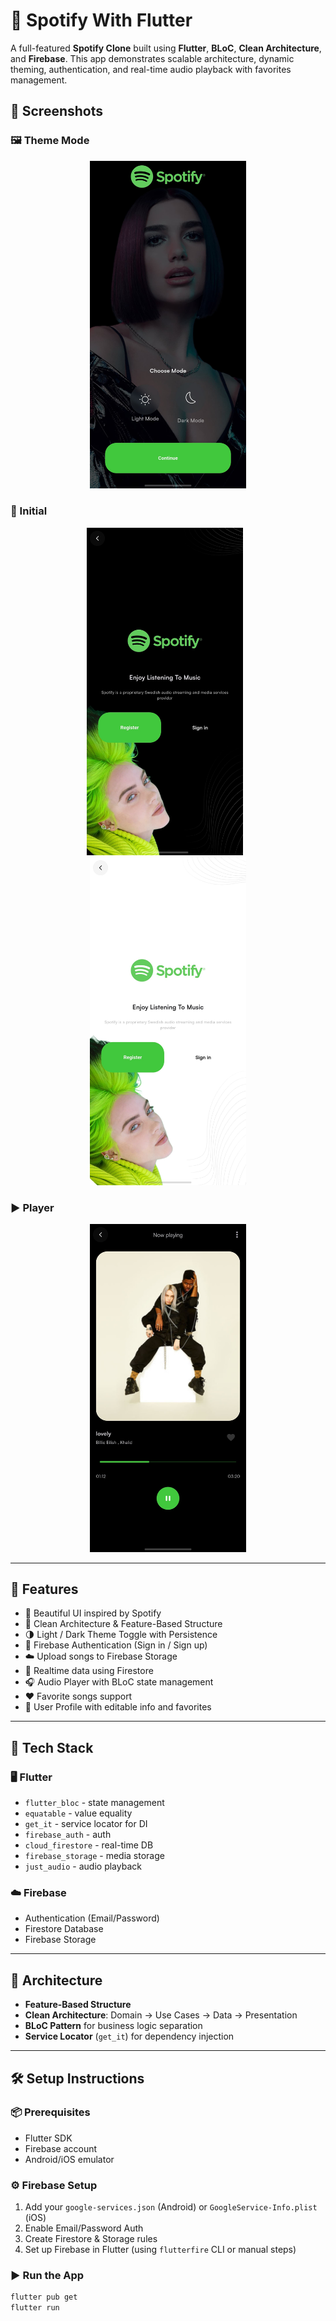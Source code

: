# 🎵 Spotify With Flutter

A full-featured **Spotify Clone** built using **Flutter**, **BLoC**, **Clean Architecture**, and **Firebase**. This app demonstrates scalable architecture, dynamic theming, authentication, and real-time audio playback with favorites management.

## 📸 Screenshots

### 🖼️ Theme Mode
<div align="center">
  <img src="assets/images/choose_mode.jpg" alt="Theme Mode" width="250"/>
</div>

### 🔐 Initial
<div align="center">
  <img src="assets/images/initial_dark.jpg" alt="Initial Dark" width="250" style="margin-right: 10px;"/>
  <img src="assets/images/initial_light.jpg" alt="Initial Light" width="250"/>
</div>

### ▶️ Player
<div align="center">
  <img src="assets/images/player.jpg" alt="Player" width="250"/>
</div>

---

## 🚀 Features

- 🎨 Beautiful UI inspired by Spotify
- 🧱 Clean Architecture & Feature-Based Structure
- 🌗 Light / Dark Theme Toggle with Persistence
- 🔐 Firebase Authentication (Sign in / Sign up)
- ☁️ Upload songs to Firebase Storage
- 🔄 Realtime data using Firestore
- 🎧 Audio Player with BLoC state management
- ❤️ Favorite songs support
- 👤 User Profile with editable info and favorites

---

## 🧱 Tech Stack

### 🖥️ Flutter
- `flutter_bloc` - state management
- `equatable` - value equality
- `get_it` - service locator for DI
- `firebase_auth` - auth
- `cloud_firestore` - real-time DB
- `firebase_storage` - media storage
- `just_audio` - audio playback

### ☁️ Firebase
- Authentication (Email/Password)
- Firestore Database
- Firebase Storage

---

## 🧠 Architecture

- **Feature-Based Structure**
- **Clean Architecture**: Domain → Use Cases → Data → Presentation
- **BLoC Pattern** for business logic separation
- **Service Locator** (`get_it`) for dependency injection

---

## 🛠️ Setup Instructions

### 📦 Prerequisites
- Flutter SDK
- Firebase account
- Android/iOS emulator

### ⚙️ Firebase Setup
1. Add your `google-services.json` (Android) or `GoogleService-Info.plist` (iOS)
2. Enable Email/Password Auth
3. Create Firestore & Storage rules
4. Set up Firebase in Flutter (using `flutterfire` CLI or manual steps)

### ▶️ Run the App
```bash
flutter pub get
flutter run
